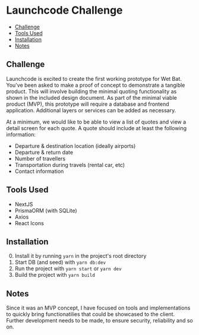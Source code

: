 # Launchcode Challenge

- [Challenge](#challenge)
- [Tools Used](#tools-used)
- [Installation](#installation)
- [Notes](#notes)

## Challenge

Launchcode is excited to create the first working prototype for Wet Bat. You've been asked to make a proof of concept to demonstrate a tangible product. This will involve building the minimal quoting functionality as shown in the included design document. As part of the minimal viable product (MVP), this prototype will require a database and frontend application. Additional layers or services can be added as necessary.

At a minimum, we would like to be able to view a list of quotes and view a detail screen for each quote. A quote should include at least the following information:

- Departure & destination location (ideally airports)
- Departure & return date
- Number of travellers
- Transportation during travels (rental car, etc)
- Contact information

## Tools Used

- NextJS
- PrismaORM (with SQLite)
- Axios
- React Icons

## Installation

0. Install it by running `yarn` in the project's root directory
1. Start DB (and seed) with `yarn db:dev`
2. Run the project with `yarn start` or `yarn dev`
3. Build the project with `yarn build`

## Notes

Since it was an MVP concept, I have focused on tools and implementations to quickly bring functionatilies that could be showcased to the client. Further development needs to be made, to ensure security, reliability and so on.
